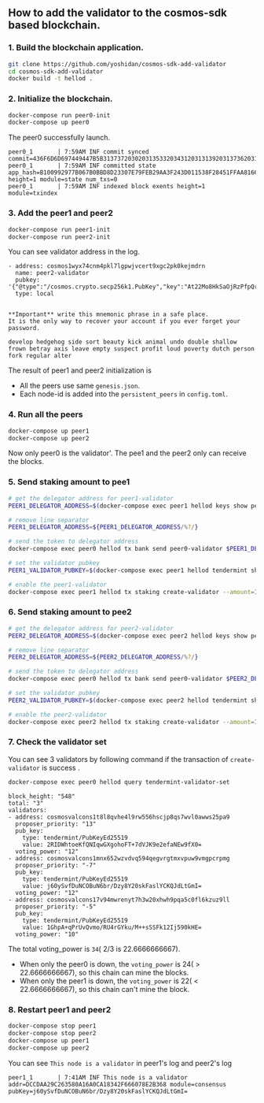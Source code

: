 ## How to add the validator to the cosmos-sdk based blockchain.

### 1. Build the blockchain application.

```sh
git clone https://github.com/yoshidan/cosmos-sdk-add-validator
cd cosmos-sdk-add-validator
docker build -t hellod .
```

### 2. Initialize the blockchain.

```sh
docker-compose run peer0-init 
docker-compose up peer0
```

The peer0 successfully launch.

```
peer0_1       | 7:59AM INF commit synced commit=436F6D6D697449447B5B3137372030203135332034312031313920313736203130332031373620313837203231362032313020353120372032333120313539203233352034312031373020363320333620363120312032312035362032343220313332203831203235352031373020313239203130322038355D3A317D
peer0_1       | 7:59AM INF committed state app_hash=B100992977B067B0BBD8D23307E79FEB29AA3F243D011538F28451FFAA816655 height=1 module=state num_txs=0
peer0_1       | 7:59AM INF indexed block exents height=1 module=txindex
```

### 3. Add the peer1 and peer2
```sh
docker-compose run peer1-init
docker-compose run peer2-init
```

You can see validator address in the log.
```
- address: cosmos1wyx74cnm4pkl7lgpwjvcert9xgc2pk0kejmdrn
  name: peer2-validator
  pubkey: '{"@type":"/cosmos.crypto.secp256k1.PubKey","key":"At22Mo8HkSaOjRzPfpQrG9y/q9rDISW0vnIwoTwRr6+2"}'
  type: local


**Important** write this mnemonic phrase in a safe place.
It is the only way to recover your account if you ever forget your password.

develop hedgehog side sort beauty kick animal undo double shallow frown betray axis leave empty suspect profit loud poverty dutch person fork regular alter
```

The result of peer1 and peer2 initialization is
* All the peers use same `genesis.json`.
* Each node-id is added into the `persistent_peers` in `config.toml`.

### 4. Run all the peers
```sh
docker-compose up peer1
docker-compose up peer2
```

Now only peer0 is the validator'. 
The pee1 and the peer2 only can receive the blocks.

### 5. Send staking amount to pee1

```sh
# get the delegator address for peer1-validator  
PEER1_DELEGATOR_ADDRESS=$(docker-compose exec peer1 hellod keys show peer1-validator -a --keyring-backend test)

# remove line separator
PEER1_DELEGATOR_ADDRESS=${PEER1_DELEGATOR_ADDRESS/%?/}

# send the token to delegator address
docker-compose exec peer0 hellod tx bank send peer0-validator $PEER1_DELEGATOR_ADDRESS 15000000stake --keyring-backend test

# set the validator pubkey
PEER1_VALIDATOR_PUBKEY=$(docker-compose exec peer1 hellod tendermint show-validator)

# enable the peer1-validator 
docker-compose exec peer1 hellod tx staking create-validator --amount=12000000stake --pubkey=$PEER1_VALIDATOR_PUBKEY --moniker="peer1" --commission-rate="0.10" --commission-max-rate="0.20" --commission-max-change-rate="0.01" --min-self-delegation="1000"  --gas-prices="0.0025stake" --from=peer1-validator --keyring-backend=test
```

### 6. Send staking amount to pee2
```sh
# get the delegator address for peer2-validator  
PEER2_DELEGATOR_ADDRESS=$(docker-compose exec peer2 hellod keys show peer2-validator -a --keyring-backend test)

# remove line separator
PEER2_DELEGATOR_ADDRESS=${PEER2_DELEGATOR_ADDRESS/%?/}

# send the token to delegator address
docker-compose exec peer0 hellod tx bank send peer0-validator $PEER2_DELEGATOR_ADDRESS 15000000stake --keyring-backend test

# set the validator pubkey
PEER2_VALIDATOR_PUBKEY=$(docker-compose exec peer2 hellod tendermint show-validator)

# enable the peer2-validator 
docker-compose exec peer2 hellod tx staking create-validator --amount=12000000stake --pubkey=$PEER2_VALIDATOR_PUBKEY --moniker="peer1" --commission-rate="0.10" --commission-max-rate="0.20" --commission-max-change-rate="0.01" --min-self-delegation="1000"  --gas-prices="0.0025stake" --from=peer2-validator --keyring-backend=test
```

### 7. Check the validator set
You can see 3 validators by following command if the transaction of `create-validator` is success .

```sh
docker-compose exec peer0 hellod query tendermint-validator-set
```

```
block_height: "548"
total: "3"
validators:
- address: cosmosvalcons1t8l8qvhe4l9rw556hscjp8qs7wvl0awws25pa9
  proposer_priority: "13"
  pub_key:
    type: tendermint/PubKeyEd25519
    value: 2RIDWhtoeKfQNIqwGXgohoFT+7dVJK9e2efaNEw9fX0=
  voting_power: "12"
- address: cosmosvalcons1mnx652wzvdvq594qegvrgtmxvpuw9vmgpcrpmg
  proposer_priority: "-7"
  pub_key:
    type: tendermint/PubKeyEd25519
    value: j60ySvfDuNCOBuN6br/Dzy8Y20skFaslYCKQJdLtGmI=
  voting_power: "12"
- address: cosmosvalcons17v94mwrenyt7h3w20xhwh9pqa5c0fl6kzuz9ll
  proposer_priority: "-5"
  pub_key:
    type: tendermint/PubKeyEd25519
    value: 1GhpA+qPrUvQvmo/RU4rGYku/M++sSSFk12Ij590kHE=
  voting_power: "10"
```

The total voting_power is `34`( 2/3 is 22.6666666667).
* When only the peer0 is down, the `voting_power` is 24( > 22.6666666667), so this chain can mine the blocks.
* When only the peer1 is down, the `voting_power` is 22( < 22.6666666667), so this chain can't mine the block.

### 8. Restart peer1 and peer2
```sh
docker-compose stop peer1
docker-compose stop peer2
docker-compose up peer1
docker-compose up peer2
```

You can see `This node is a validator` in peer1's log and peer2's log

```
peer1_1       | 7:41AM INF This node is a validator addr=DCCDAA29C263580A16A0CA18342F666078E2B368 module=consensus pubKey=j60ySvfDuNCOBuN6br/Dzy8Y20skFaslYCKQJdLtGmI=
```

